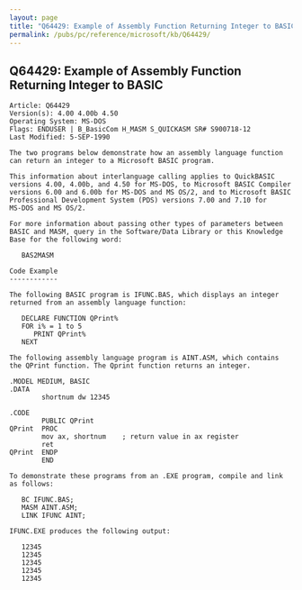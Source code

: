 ```yaml
---
layout: page
title: "Q64429: Example of Assembly Function Returning Integer to BASIC"
permalink: /pubs/pc/reference/microsoft/kb/Q64429/
---
```


## Q64429: Example of Assembly Function Returning Integer to BASIC

	Article: Q64429
	Version(s): 4.00 4.00b 4.50
	Operating System: MS-DOS
	Flags: ENDUSER | B_BasicCom H_MASM S_QUICKASM SR# S900718-12
	Last Modified: 5-SEP-1990
	
	The two programs below demonstrate how an assembly language function
	can return an integer to a Microsoft BASIC program.
	
	This information about interlanguage calling applies to QuickBASIC
	versions 4.00, 4.00b, and 4.50 for MS-DOS, to Microsoft BASIC Compiler
	versions 6.00 and 6.00b for MS-DOS and MS OS/2, and to Microsoft BASIC
	Professional Development System (PDS) versions 7.00 and 7.10 for
	MS-DOS and MS OS/2.
	
	For more information about passing other types of parameters between
	BASIC and MASM, query in the Software/Data Library or this Knowledge
	Base for the following word:
	
	   BAS2MASM
	
	Code Example
	------------
	
	The following BASIC program is IFUNC.BAS, which displays an integer
	returned from an assembly language function:
	
	   DECLARE FUNCTION QPrint%
	   FOR i% = 1 to 5
	      PRINT QPrint%
	   NEXT
	
	The following assembly language program is AINT.ASM, which contains
	the QPrint function. The Qprint function returns an integer.
	
	.MODEL MEDIUM, BASIC
	.DATA
	        shortnum dw 12345
	
	.CODE
	        PUBLIC QPrint
	QPrint  PROC
	        mov ax, shortnum    ; return value in ax register
	        ret
	QPrint  ENDP
	        END
	
	To demonstrate these programs from an .EXE program, compile and link
	as follows:
	
	   BC IFUNC.BAS;
	   MASM AINT.ASM;
	   LINK IFUNC AINT;
	
	IFUNC.EXE produces the following output:
	
	   12345
	   12345
	   12345
	   12345
	   12345
